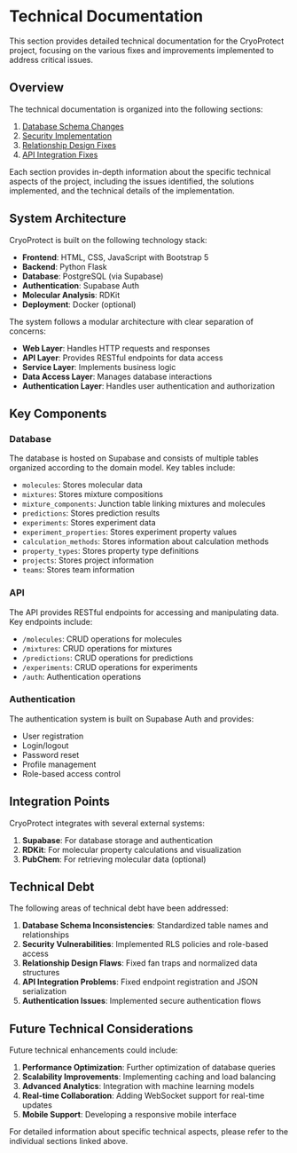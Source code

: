# Technical Documentation

This section provides detailed technical documentation for the CryoProtect project, focusing on the various fixes and improvements implemented to address critical issues.

## Overview

The technical documentation is organized into the following sections:

1. [Database Schema Changes](./technical/database-schema-changes.md)
2. [Security Implementation](./technical/security-implementation.md)
3. [Relationship Design Fixes](./technical/relationship-design-fixes.md)
4. [API Integration Fixes](./technical/api-integration-fixes.md)

Each section provides in-depth information about the specific technical aspects of the project, including the issues identified, the solutions implemented, and the technical details of the implementation.

## System Architecture

CryoProtect is built on the following technology stack:

- **Frontend**: HTML, CSS, JavaScript with Bootstrap 5
- **Backend**: Python Flask
- **Database**: PostgreSQL (via Supabase)
- **Authentication**: Supabase Auth
- **Molecular Analysis**: RDKit
- **Deployment**: Docker (optional)

The system follows a modular architecture with clear separation of concerns:

- **Web Layer**: Handles HTTP requests and responses
- **API Layer**: Provides RESTful endpoints for data access
- **Service Layer**: Implements business logic
- **Data Access Layer**: Manages database interactions
- **Authentication Layer**: Handles user authentication and authorization

## Key Components

### Database

The database is hosted on Supabase and consists of multiple tables organized according to the domain model. Key tables include:

- `molecules`: Stores molecular data
- `mixtures`: Stores mixture compositions
- `mixture_components`: Junction table linking mixtures and molecules
- `predictions`: Stores prediction results
- `experiments`: Stores experiment data
- `experiment_properties`: Stores experiment property values
- `calculation_methods`: Stores information about calculation methods
- `property_types`: Stores property type definitions
- `projects`: Stores project information
- `teams`: Stores team information

### API

The API provides RESTful endpoints for accessing and manipulating data. Key endpoints include:

- `/molecules`: CRUD operations for molecules
- `/mixtures`: CRUD operations for mixtures
- `/predictions`: CRUD operations for predictions
- `/experiments`: CRUD operations for experiments
- `/auth`: Authentication operations

### Authentication

The authentication system is built on Supabase Auth and provides:

- User registration
- Login/logout
- Password reset
- Profile management
- Role-based access control

## Integration Points

CryoProtect integrates with several external systems:

1. **Supabase**: For database storage and authentication
2. **RDKit**: For molecular property calculations and visualization
3. **PubChem**: For retrieving molecular data (optional)

## Technical Debt

The following areas of technical debt have been addressed:

1. **Database Schema Inconsistencies**: Standardized table names and relationships
2. **Security Vulnerabilities**: Implemented RLS policies and role-based access
3. **Relationship Design Flaws**: Fixed fan traps and normalized data structures
4. **API Integration Problems**: Fixed endpoint registration and JSON serialization
5. **Authentication Issues**: Implemented secure authentication flows

## Future Technical Considerations

Future technical enhancements could include:

1. **Performance Optimization**: Further optimization of database queries
2. **Scalability Improvements**: Implementing caching and load balancing
3. **Advanced Analytics**: Integration with machine learning models
4. **Real-time Collaboration**: Adding WebSocket support for real-time updates
5. **Mobile Support**: Developing a responsive mobile interface

For detailed information about specific technical aspects, please refer to the individual sections linked above.